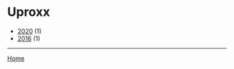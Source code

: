 # Uproxx

  * [2020](./uproxx-2020.md) (1)
  * [2016](./uproxx-2016.md) (1)

----

[Home](../index.md)
